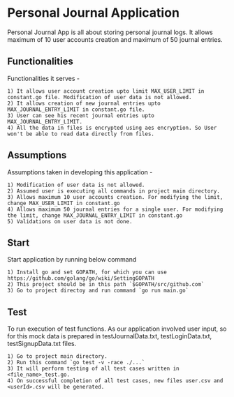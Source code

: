 # Personal Journal Application

Personal Journal App is all about storing personal journal logs. It allows maximum of 10 user accounts creation and maximum of 50 journal entries.

## Functionalities

Functionalities it serves - 
```
1) It allows user account creation upto limit MAX_USER_LIMIT in constant.go file. Modification of user data is not allowed.
2) It allows creation of new journal entries upto MAX_JOURNAL_ENTRY_LIMIT in constant.go file.
3) User can see his recent journal entries upto MAX_JOURNAL_ENTRY_LIMIT.
4) All the data in files is encrypted using aes encryption. So User won't be able to read data directly from files.
```

## Assumptions

Assumptions taken in developing this application - 
```
1) Modification of user data is not allowed.
2) Assumed user is executing all commands in project main directory.
3) Allows maximum 10 user accounts creation. For modifying the limit, change MAX_USER_LIMIT in constant.go
4) Allows maximum 50 journal entries for a single user. For modifying the limit, change MAX_JOURNAL_ENTRY_LIMIT in constant.go
5) Validations on user data is not done.
```

## Start

Start application by running below command
```
1) Install go and set GOPATH, for which you can use https://github.com/golang/go/wiki/SettingGOPATH
2) This project should be in this path `$GOPATH/src/github.com`
3) Go to project directoy and run command `go run main.go`
```

## Test

To run execution of test functions. As our application involved user input, so for this mock data is prepared in testJournalData.txt, testLoginData.txt, testSignupData.txt files.

```
1) Go to project main directory.
2) Run this command `go test -v -race ./...`
3) It will perform testing of all test cases written in <file_name>_test.go.
4) On successful completion of all test cases, new files user.csv and <userId>.csv will be generated.
```